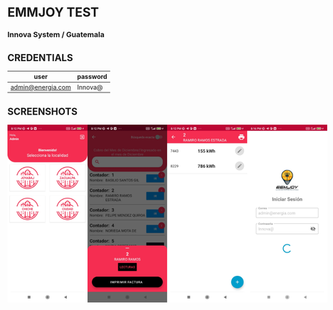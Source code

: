 # EMMJOY TEST
### Innova System / Guatemala

## CREDENTIALS

|user|password|
|--|--|
|admin@energia.com|Innova@|

## SCREENSHOTS

<div style=" display: flex">
<img src= "https://raw.githubusercontent.com/JanselLopez/apps-repo/main/EMMJOY/Screenshots/Screenshot_2023-01-16-20-12-08-875_com.jansellopez.eemjoy.jpg" height = "400">
<img src= "https://raw.githubusercontent.com/JanselLopez/apps-repo/main/EMMJOY/Screenshots/Screenshot_2023-01-16-20-12-35-824_com.jansellopez.eemjoy.jpg" height = "400">
<img src= "https://raw.githubusercontent.com/JanselLopez/apps-repo/main/EMMJOY/Screenshots/Screenshot_2023-01-16-20-12-44-357_com.jansellopez.eemjoy.jpg" height = "400">
<img src= "https://raw.githubusercontent.com/JanselLopez/apps-repo/main/EMMJOY/Screenshots/Screenshot_2023-01-16-20-16-23-033_com.jansellopez.eemjoy.jpg" height = "400">
</div>


